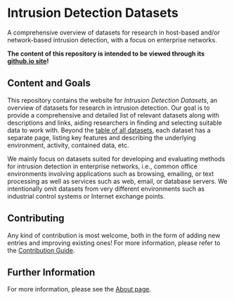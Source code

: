 # Intrusion Detection Datasets

A comprehensive overview of datasets for research in host-based and/or network-based intrusion detection, with a focus on enterprise networks.

**The content  of this repository is intended to be viewed through its [github.io site](https://wdahijs0usir8tka.github.io/comidds/)!**

## Content and Goals

This repository contains the website for *Intrusion Detection Datasets*, an overview of datasets for research in intrusion detection.
Our goal is to provide a comprehensive and detailed list of relevant datasets along with descriptions and links, aiding researchers in finding and selecting suitable data to work with.
Beyond the [table of all datasets](https://wdahijs0usir8tka.github.io/comidds/content/all_datasets/), each dataset has a separate page, listing key features and describing the underlying environment, activity, contained data, etc.

We mainly focus on datasets suited for developing and evaluating methods for intrusion detection in enterprise networks, i.e., common office environments involving applications such as browsing, emailing, or text processing as well as services such as web, email, or database servers.
We intentionally omit datasets from very different environments such as industrial control systems or Internet exchange points.

## Contributing

Any kind of contribution is most welcome, both in the form of adding new entries and improving existing ones!
For more information, please refer to the [Contribution Guide](https://wdahijs0usir8tka.github.io/comidds/content/contributing/).

## Further Information

For more information, please see the [About page](https://wdahijs0usir8tka.github.io/comidds/content/about/).

